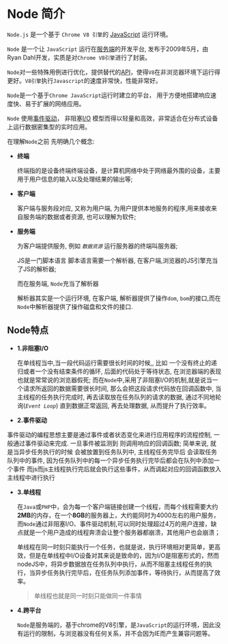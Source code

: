 # Node 简介

`Node.js` 是一个基于 `Chrome V8 引擎`的 [JavaScript](https://baike.baidu.com/item/JavaScript/321142) 运行环境。

`Node` 是一个让 `JavaScript` 运行在[服务端](https://baike.baidu.com/item/%E6%9C%8D%E5%8A%A1%E7%AB%AF/6492316)的开发平台, 发布于2009年5月，由Ryan Dahl开发，实质是对`Chrome V8引擎`进行了封装。

`Node`对一些特殊用例进行优化，提供替代的[API](https://baike.baidu.com/item/API/10154)，使得`V8`在非浏览器环境下运行得更好。`V8引擎`执行`Javascript`的速度非常快，性能非常好。

`Node`是一个基于`Chrome JavaScript`运行时建立的平台， 用于方便地搭建响应速度快、易于扩展的网络应用。

`Node` 使用[事件驱动](https://baike.baidu.com/item/%E4%BA%8B%E4%BB%B6%E9%A9%B1%E5%8A%A8/9597519)， 非阻塞[I/O](https://baike.baidu.com/item/I%2FO/84718) 模型而得以轻量和高效，非常适合在分布式设备上运行数据密集型的实时应用。

在理解`Node`之前 先明确几个概念:

- **终端**

  终端指的是设备终端终端设备，是计算机网络中处于网络最外围的设备，主要用于用户信息的输入以及处理结果的输出等;

- **客户端**

  客户端与服务段对应, 又称为用户端, 为用户提供本地服务的程序,用来接收来自服务端的数据或者资源, 也可以理解为软件;

- **服务端**

  为客户端提供服务, 例如 *`数据资源`*
  运行服务器的终端叫服务器;

  JS是一门脚本语言 脚本语言需要一个解析器, 在客户端,浏览器的JS引擎充当了JS的解析器;

  而在服务端, `Node`充当了解析器

  解析器其实是一个运行环境, 在客户端, 解析器提供了操作`dom`, `bom`的接口,而在`Node`中解析器提供了操作磁盘和文件的接口.

## Node特点

- **1.非阻塞I/O**

  在单线程当中,当一段代码运行需要很长时间的时候,, 比如 一个没有终止的递归或者一个没有结束条件的循环, 后面的代码处于等待状态, 在浏览器端的表现也就是常常说的浏览器假死; 而在`Node`中,采用了非阻塞I/O的机制,就是说当一个请求所返回的数据需要很长时间, 那么会把这段请求代码放在回调函数中, 当主线程的任务执行完成时, 再去读取放在任务队列的请求的数据, 通过不同地轮询(*`Event Loop`*) 直到数据正常返回, 再去处理数据, 从而提升了执行效率。

- **2.事件驱动**

事件驱动的编程思想主要是通过事件或者状态变化来进行应用程序的流程控制, 一般通过事件驱动来完成. 一旦事件被监测到 则调用响应的回调函数; 简单来说, 就是当异步任务执行的时候 会被放置到任务队列中, 主线程任务完毕后 会读取任务队列中的事件, 因为任务队列中的每一个异步任务执行完毕后都会在队列中添加一个事件 而js而js主线程执行完后就会执行这些事件，从而调起对应的回调函数放入主线程中进行执行

- **3.单线程**

  在`Java`或`PHP`中，会为每一个客户端链接创建一个线程，而每个线程需要大约**2MB**的内存，在一个**8GB**的服务器上，大约能同时为4000左右的用户服务，而`Node`通过非阻塞I/O、事件驱动机制,可以同时处理超过4万的用户连接，缺点就是一个用户造成的线程奔溃会让整个服务器都崩溃，其他用户也会崩溃；

  单线程在同一时刻只能执行一个任务，也就是说，执行环境相对更简单，更高效，但是在单线程中I/O设备对其来说是致命的，因为I/O是阻塞形式的，然而nodeJS中，将异步数据放在任务队列中执行，从而不阻塞主线程任务的执行，当异步任务执行完毕后，在任务队列添加事件，等待执行，从而提高了效率。

  > 单线程也就是同一时刻只能做同一件事情

- **4.跨平台**

  `Node`是服务端的，基于chrome的V8引擎，是`JavaScript`的运行环境，因此没有运行的限制，与浏览器没有任何关系，并不会因为IE而产生兼容问题等。
